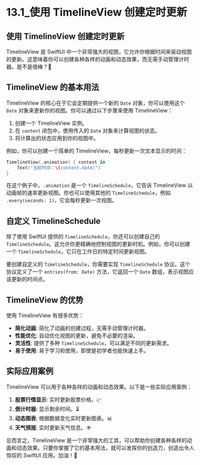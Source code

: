 ﻿# 13.1_使用 TimelineView 创建定时更新

## 使用 TimelineView 创建定时更新

TimelineView 是 SwiftUI 中一个非常强大的视图，它允许你根据时间来驱动视图的更新。这意味着你可以创建各种各样的动画和动态效果，而无需手动管理计时器。是不是很棒？🎉

## TimelineView 的基本用法

TimelineView 的核心在于它会定期提供一个新的 `Date` 对象，你可以使用这个 `Date` 对象来更新你的视图。你可以通过以下步骤来使用 TimelineView：

1.  创建一个 TimelineView 实例。
2.  在 `content` 闭包中，使用传入的 `Date` 对象来计算视图的状态。
3.  将计算出的状态应用到你的视图中。

例如，你可以创建一个简单的 TimelineView，每秒更新一次文本显示的时间：

```swift
TimelineView(.animation) { context in
    Text("当前时间：\(context.date)")
}
```

在这个例子中，`.animation` 是一个 `TimelineSchedule`，它告诉 TimelineView 以动画帧的速率更新视图。你也可以使用其他的 `TimelineSchedule`，例如 `.every(seconds: 1)`，它会每秒更新一次视图。

## 自定义 TimelineSchedule

除了使用 SwiftUI 提供的 `TimelineSchedule`，你还可以创建自己的 `TimelineSchedule`。这允许你更精确地控制视图的更新时机。例如，你可以创建一个 `TimelineSchedule`，它只在工作日的特定时间更新视图。

要创建自定义的 `TimelineSchedule`，你需要实现 `TimelineSchedule` 协议。这个协议定义了一个 `entries(from: Date)` 方法，它返回一个 `Date` 数组，表示视图应该更新的时间点。

## TimelineView 的优势

使用 TimelineView 有很多优势：

*   **简化动画**: 简化了动画的创建过程，无需手动管理计时器。
*   **性能优化**: 自动优化视图的更新，避免不必要的渲染。
*   **灵活性**: 提供了多种 `TimelineSchedule`，可以满足不同的更新需求。
*   **易于使用**: 易于学习和使用，即使是初学者也能快速上手。

## 实际应用案例

TimelineView 可以用于各种各样的动画和动态效果。以下是一些实际应用案例：

1.  **股票行情显示**: 实时更新股票价格。📈
2.  **倒计时器**: 显示剩余时间。⏳
3.  **动态图表**: 根据数据变化实时更新图表。📊
4.  **天气预报**: 实时更新天气信息。☀️

总而言之，TimelineView 是一个非常强大的工具，可以帮助你创建各种各样的动画和动态效果。只要你掌握了它的基本用法，就可以发挥你的创造力，创造出令人惊叹的 SwiftUI 应用。加油！💪


